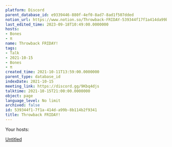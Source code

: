 ```yaml
---
platform: Discord
parent_database_id: e9339446-880f-4ef0-8ad7-8ad1f507dded
notion_url: https://www.notion.so/Throwback-FRIDAY-539344f17f1a414da99b8b114b2f9341
last_edited_time: 2023-09-18T10:49:00.0000000
hosts:
- Bones
- π
name: Throwback FRIDAY!
tags:
- Talk
- 2021-10-15
- Bones
- π
created_time: 2021-10-11T13:59:00.0000000
parent_type: database_id
indexDate: 2021-10-15
meeting_link: https://discord.gg/9Kbq4djs
talktime: 2021-10-15T21:00:00.0000000
object: page
language_level: No limit
archived: false
id: 539344f1-7f1a-414d-a99b-8b114b2f9341
title: Throwback FRIDAY!
---
```




Your hosts:

[Untitled](https://www.notion.so/482e61b02b9c4456b2b4fe86bb7544c6)   





